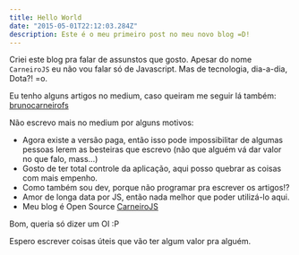 ```yaml
---
title: Hello World
date: "2015-05-01T22:12:03.284Z"
description: Este é o meu primeiro post no meu novo blog =D!
---
```


Criei este blog pra falar de assunstos que gosto. Apesar do nome `CarneiroJS` eu não vou falar só de Javascript. Mas de tecnologia, dia-a-dia, Dota?! =o.

Eu tenho alguns artigos no medium, caso queiram me seguir lá também: [brunocarneirofs](https://medium.com/@brunocarneirofs)

Não escrevo mais no medium por alguns motivos:

* Agora existe a versão paga, então isso pode impossibilitar de algumas pessoas lerem as besteiras que escrevo (não que alguém vá dar valor no que falo, mass...)
* Gosto de ter total controle da aplicação, aqui posso quebrar as coisas com mais empenho.
* Como também sou dev, porque não programar pra escrever os artigos!?
* Amor de longa data por JS, então nada melhor que poder utilizá-lo aqui.
* Meu blog é Open Source [CarneiroJS](https://github.com/Tautorn/CarneiroJS)

Bom, queria só dizer um OI :P

Espero escrever coisas úteis que vão ter algum valor pra alguém.
